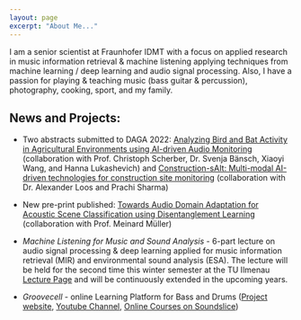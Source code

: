 ```yaml
---
layout: page
excerpt: "About Me..."
---
```


I am a senior scientist at Fraunhofer IDMT with a focus on applied research in music information retrieval & machine listening applying techniques from machine learning / deep learning and audio signal processing.
Also, I have a passion for playing & teaching music (bass guitar & percussion), photography, cooking, sport, and my family.

## News and Projects:

- Two abstracts submitted to DAGA 2022: [Analyzing Bird and Bat Activity in Agricultural Environments using AI-driven Audio Monitoring](Abesser_2022_DAGA_1.pdf) (collaboration with Prof. Christoph Scherber, Dr. Svenja Bänsch, Xiaoyi Wang, and Hanna Lukashevich) and [Construction-sAIt: Multi-modal AI-driven technologies for construction site monitoring](Abesser_2022_DAGA_2.pdf) (collaboration with Dr. Alexander Loos and Prachi Sharma) 

- New pre-print published: [Towards Audio Domain Adaptation for Acoustic Scene Classification using Disentanglement Learning](https://arxiv.org/abs/2110.13586) (collaboration with Prof. Meinard Müller)

- *Machine Listening for Music and Sound Analysis* - 6-part lecture on audio signal processing & deep learning applied for music information retrieval (MIR) and environmental sound analysis (ESA). The lecture will be held for the second time this winter semester at the TU Ilmenau [Lecture Page](https://machinelistening.github.io/) and will be continuously extended in the upcoming years. 

- *Groovecell* - online Learning Platform for Bass and Drums ([Project website](http://groovecell.de/), [Youtube Channel](https://www.youtube.com/channel/UCG_MYElsQmKc4AJ7ounTKmA), [Online Courses on Soundslice](https://www.soundslice.com/users/groovecell/courses/))

